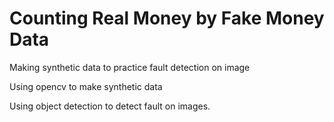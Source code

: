 # Counting Real Money by Fake Money Data

Making synthetic data to practice fault detection on image

Using opencv to make synthetic data

Using object detection to detect fault on images.
